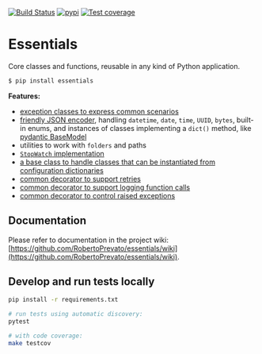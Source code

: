 [![Build Status](https://dev.azure.com/robertoprevato/Nest/_apis/build/status/RobertoPrevato.essentials?branchName=master)](https://dev.azure.com/robertoprevato/Nest/_build/latest?definitionId=28&branchName=master) [![pypi](https://img.shields.io/pypi/v/essentials.svg?color=blue)](https://pypi.org/project/essentials/) [![Test coverage](https://img.shields.io/azure-devops/coverage/robertoprevato/Nest/28.svg)](https://dev.azure.com/robertoprevato/Nest/_build?definitionId=28)

# Essentials
Core classes and functions, reusable in any kind of Python application.

```bash
$ pip install essentials
```

**Features:**
* [exception classes to express common scenarios](https://github.com/RobertoPrevato/essentials/wiki/Common-exceptions)
* [friendly JSON encoder](https://github.com/RobertoPrevato/essentials/wiki/User-friendly-JSON-dumps), handling `datetime`, `date`, `time`, `UUID`, `bytes`, built-in enums, and instances of classes implementing a `dict()` method, like [pydantic BaseModel](https://pydantic-docs.helpmanual.io)
* utilities to work with `folders` and paths
* [`StopWatch` implementation](https://github.com/RobertoPrevato/essentials/wiki/StopWatch-implementation)
* [a base class to handle classes that can be instantiated from configuration dictionaries](https://github.com/RobertoPrevato/essentials/wiki/Registry)
* [common decorator to support retries](https://github.com/RobertoPrevato/essentials/wiki/Retry-decorator)
* [common decorator to support logging function calls](https://github.com/RobertoPrevato/essentials/wiki/Logs-decorator)
* [common decorator to control raised exceptions](https://github.com/RobertoPrevato/essentials/wiki/Exception-handle-decorator)

## Documentation
Please refer to documentation in the project wiki: [https://github.com/RobertoPrevato/essentials/wiki](https://github.com/RobertoPrevato/essentials/wiki).

## Develop and run tests locally
```bash
pip install -r requirements.txt

# run tests using automatic discovery:
pytest

# with code coverage:
make testcov
```
